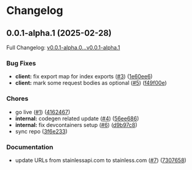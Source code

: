# Changelog

## 0.0.1-alpha.1 (2025-02-28)

Full Changelog: [v0.0.1-alpha.0...v0.0.1-alpha.1](https://github.com/SwarnenduG07/Admin-dashbord-nextjs/compare/v0.0.1-alpha.0...v0.0.1-alpha.1)

### Bug Fixes

* **client:** fix export map for index exports ([#3](https://github.com/SwarnenduG07/Admin-dashbord-nextjs/issues/3)) ([1e60ee6](https://github.com/SwarnenduG07/Admin-dashbord-nextjs/commit/1e60ee615076cdff6792fd95faddb8ed97435e13))
* **client:** mark some request bodies as optional ([#5](https://github.com/SwarnenduG07/Admin-dashbord-nextjs/issues/5)) ([f49f00e](https://github.com/SwarnenduG07/Admin-dashbord-nextjs/commit/f49f00ef17b10b14fd9f2bc9305f49ad2edc294f))


### Chores

* go live ([#1](https://github.com/SwarnenduG07/Admin-dashbord-nextjs/issues/1)) ([4162467](https://github.com/SwarnenduG07/Admin-dashbord-nextjs/commit/41624678e0988779e46a5aff3061b94973b3f360))
* **internal:** codegen related update ([#4](https://github.com/SwarnenduG07/Admin-dashbord-nextjs/issues/4)) ([56ee686](https://github.com/SwarnenduG07/Admin-dashbord-nextjs/commit/56ee686d4b2211c7324018d587c4335da16e0b0b))
* **internal:** fix devcontainers setup ([#6](https://github.com/SwarnenduG07/Admin-dashbord-nextjs/issues/6)) ([d9b97c8](https://github.com/SwarnenduG07/Admin-dashbord-nextjs/commit/d9b97c8b6348a3005cebe0588ba93293d94f68b5))
* sync repo ([3f6e233](https://github.com/SwarnenduG07/Admin-dashbord-nextjs/commit/3f6e2339f84e0d63ffe61bc10e537cfe3b9914ae))


### Documentation

* update URLs from stainlessapi.com to stainless.com ([#7](https://github.com/SwarnenduG07/Admin-dashbord-nextjs/issues/7)) ([7307658](https://github.com/SwarnenduG07/Admin-dashbord-nextjs/commit/730765808bb880262174bb037d667f99c2bfbcbe))
